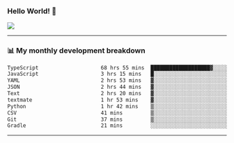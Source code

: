 ### Hello World! 👋

<a>
  <img align="center" src="https://github-readme-stats.vercel.app/api?username=megatunger&count_private=true&include_all_commits=true&bg_color=30,56CCF2,2F80ED&title_color=fff&text_color=fff" />
</a>

------
### 📊 My monthly development breakdown

<!--START_SECTION:waka-->

```txt
TypeScript                    68 hrs 55 mins  ███████████████████▓░░░░░   78.08 %
JavaScript                    3 hrs 15 mins   █░░░░░░░░░░░░░░░░░░░░░░░░   03.69 %
YAML                          2 hrs 53 mins   ▓░░░░░░░░░░░░░░░░░░░░░░░░   03.27 %
JSON                          2 hrs 44 mins   ▓░░░░░░░░░░░░░░░░░░░░░░░░   03.10 %
Text                          2 hrs 20 mins   ▓░░░░░░░░░░░░░░░░░░░░░░░░   02.65 %
textmate                      1 hr 53 mins    ▓░░░░░░░░░░░░░░░░░░░░░░░░   02.14 %
Python                        1 hr 42 mins    ▒░░░░░░░░░░░░░░░░░░░░░░░░   01.93 %
CSV                           41 mins         ▒░░░░░░░░░░░░░░░░░░░░░░░░   00.79 %
Git                           37 mins         ▒░░░░░░░░░░░░░░░░░░░░░░░░   00.70 %
Gradle                        21 mins         ░░░░░░░░░░░░░░░░░░░░░░░░░   00.41 %
```

<!--END_SECTION:waka-->

------

